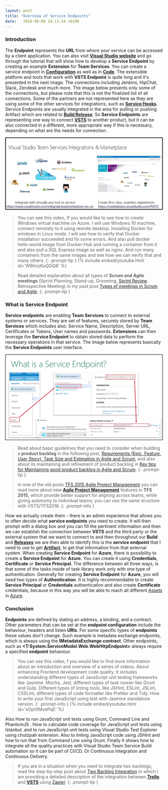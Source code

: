 ```yaml
---
layout: post
title: "Overview of Service Endpoints"
date:   2016-08-08 14:11:54 +0100
---
```


### Introduction 

The **Endpoint** represents the **URL** from where your service can be accessed by a client application. You can also visit [**Visual Studio website**](https://www.visualstudio.com/en-us/docs/integrate/extensions/develop/service-endpoints) and go through the tutorial that will show how to develop a **Service Endpoint** by creating an example **Extension** for **Team Services**. You can create a service endpoint in [**Configuration**](https://msdn.microsoft.com/en-us/library/ms734786(v=vs.110).aspx) as well as in [**Code**](https://msdn.microsoft.com/en-us/library/ms731080(v=vs.110).aspx). The extensible platform and tools that work with **VSTS Endpoint** is quite long and it\'s presented in the next image. The connections including Jenkins, HipChat, Slack, Zendesk and much more. The image below presents only some of the connections, but please note that this is not the finalized list of all connections. Some of the partners are not represented here as they are using some of the other services for integrations, such as [**Service Hooks**](https://www.visualstudio.com/da-dk/docs/integrate/api/hooks/overview). Service Endpoints are usually integrated in the area for pulling or pushing Artifact which are related to **[Build Release](https://www.visualstudio.com/en-us/features/release-management-vs.aspx)**. So **Service Endpoints** are representing one way to connect [**VSTS**](https://mohamedradwan-devops.github.io/posts/license-types-for-visual-studio/) to another product, but it can be also connected in a different, more appropriate way if this is necessary, depending on what are the needs for connection. 

![0-VSTS Integrations and Marketplace](/assets/images/2016/08/0-VSTS-Integrations-and-Marketplace.jpg "0-VSTS Integrations and Marketplace")

>You can see this video, If you would like to see how to create Windows virtual machine on Azure. I will use Windows 10 machine, connect remotely to it using remote desktop. Installing Docker for windows in Linux mode. I will see how to verify that Docker installation succeeded and fix some errors. And also pull docker hello-world image from Docker-Hub and running a container from it and also pull a SQL Express image as well as nginx. And run many containers from the same images and see how we can verify that and many others.
{: .prompt-tip }
{% include embed/youtube.html id='W9ImzKuQGQ8' %}

>Read detailed explanation about all types of **Scrum and Agile meetings** (Sprint Planning, Stand-up, Grooming, [Sprint Review](https://docs.microsoft.com/en-us/vsts/work/scrum/sprint-planning), Retrospective Meeting) in my past post [Types of meetings in Scrum and Agile](https://mohamedradwan-devops.github.io/posts/types-of-meetings-in-scrum-and-agile/).
{: .prompt-tip }


### What is Service Endpoint 

**Service endpoints** are enabling **Team Services** to connect to external systems or services. They are set of features, securely stored by **Team Services** which includes also: Service Name, Description, Server URL, Certificates or Tokens, User names and passwords. **Extensions** can then leverage the **Service Endpoint** to obtain stored data to perform the necessary operations in that service. The image below represents basically the **Service Endpoints** user interface. 

![Service Endpoint User Interface](/assets/images/2016/08/Service-Endpoint-User-Interface.jpg "Service Endpoint User Interface")

>Read about basic guidelines that you need to consider when building a **product backlog** in the following post, [Requirements (Epic, Feature, User Story), Task Size and Estimation in Agile and Scrum](https://mohamedradwan-devops.github.io/posts/requirements-epic-feature-user-story-task-size-and-estimation-in-agile-and-scrum/), and also about its maintaining and refinement of product backlog in [Key tips for Maintaining good product backlog in Agile and Scrum](https://mohamedradwan-devops.github.io/posts/key-tips-for-maintaining-good-product-backlog-in-agile-and-scrum/).
{: .prompt-tip }


>In one of the old posts [TFS 2015 Agile Project Management](https://mohamedradwan-devops.github.io/posts/tfs-2015-agile-project-management/) you can read more about new [**Agile Project Management**](https://docs.microsoft.com/en-us/vsts/work/backlogs/overview) features in **TFS 2015,** which provide better support for aligning across teams, while giving autonomy to individual teams; you can use the same structure with VSTS/TFS2018.
{: .prompt-info }

How we actually create them - there is an admin experience that allows you to often decide what **service endpoints** you need to create. It will then prompt with a dialog box and you can fill the pertinent information and then we can establish the connection between **VSTS** and the third party or the external system that we want to connect to and then throughout our **Build** and [**Releases**](https://mohamedradwan-devops.github.io/posts/difference-between-continuous-deployment-and-release-management/) we are then able to identify this is the **service endpoint** that I need to use to get [**Artifact**](https://mohamedradwan-devops.github.io/posts/create-your-author-custom-artifacts-in-devtest-labs/), to get that information from that external system. When creating **Service Endpoint** for **Azure**, there is possibility to create a **Service Endpoint** for **Azure.** You can create it using **Credentials**, **Certificate** or **Service Principal**. The difference between all three ways, is that some of the tasks inside of task library work only with one type of authentication. Generally for creating **Service Endpoint** for **Azure**, you will need two types of **Authentication**. It is highly recommendable to create **Service Principal** or **Credentials** authentication and also create **Certificate** credentials, because in this way you will be able to reach all different [Assets](https://azure.microsoft.com/en-us/documentation/articles/automation-credentials/) in [Azure](https://azure.microsoft.com/en-us/?b=16.24).

### Conclusion

**Endpoints** are defined by stating an address, a binding, and a contract. Other parameters that can be set at the **endpoint configuration** include the behaviour, headers and listen **URIs**. For some specific types of **endpoints** these values don\'t change. Such example is metadata exchange endpoints, which is always using the **IMetadataExchange contract**. Other endpoints, such as **\<T:System.ServiceModel.Web.WebHttpEndpoint\>** always require a specified **endpoint** behaviour.

>You can see this video, f you would like to find more information about an introduction and overview of a series of videos. About enhancing Frontend development code quality. It includes understanding different types of JavaScript unit testing frameworks like Jasmine. Mocha, Jest, different types of task runner like Grunt and Gulp. Different types of linting tools, like JSHint, ESLint, JSLint, CSSLint, different types of code formatter like Prettier and Tidy. How to write your first JavaScript using test with Jasmine standalone version.
{: .prompt-info }
{% include embed/youtube.html id='sOptXMvePqE' %}

Also How to run JavaScript unit tests using Grunt, Command Line and PhantomJS . How to calculate code coverage for JavaScript unit tests using Istanbul. and to run JavaScript unit tests using Visual Studio Test Explorer using chutzpah extension. Also to linting JavaScript code using JSHint and how to run that from Command Line using Grunt. Finally it shows how to integrate all the quality practices with Visual Studio Team Service Build automation so it can be part of CI/CD. Or Continuous Integration and Continuous Delivery.

>If you are in a situation when you need to integrate two backlogs, read the step-by-step post about [Two Backlog Integration](https://mohamedradwan-devops.github.io/posts/trello-vsts-integration/) in which I am providing a detailed description of the integration between [**Trello**](https://trello.com/) and [**VSTS**](https://www.visualstudio.com/team-services/) using [Zapier](https://zapier.com/).
{: .prompt-tip }
